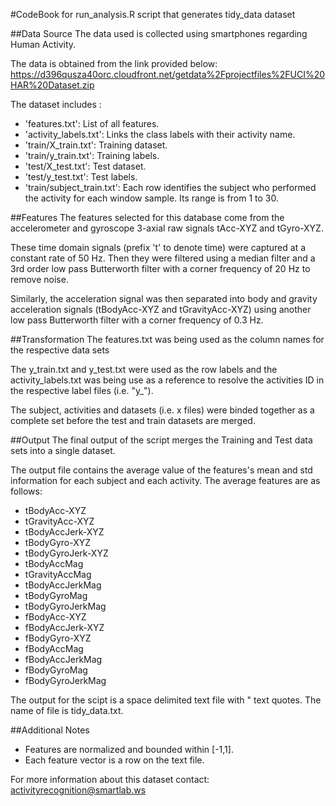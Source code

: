 #CodeBook for run_analysis.R script that generates tidy_data dataset


##Data Source
The data used is collected using smartphones regarding Human Activity.

The data is obtained from the link provided below:
https://d396qusza40orc.cloudfront.net/getdata%2Fprojectfiles%2FUCI%20HAR%20Dataset.zip 

The dataset includes :
- 'features.txt': List of all features.
- 'activity_labels.txt': Links the class labels with their activity name.
- 'train/X_train.txt': Training dataset.
- 'train/y_train.txt': Training labels.
- 'test/X_test.txt': Test dataset.
- 'test/y_test.txt': Test labels.
- 'train/subject_train.txt': Each row identifies the subject who performed the activity for each window sample. Its range is from 1 to 30. 

##Features
The features selected for this database come from the accelerometer and gyroscope 3-axial raw signals tAcc-XYZ and tGyro-XYZ. 

These time domain signals (prefix 't' to denote time) were captured at a constant rate of 50 Hz. Then they were filtered using a median filter and a 3rd order low pass Butterworth filter with a corner frequency of 20 Hz to remove noise. 

Similarly, the acceleration signal was then separated into body and gravity acceleration signals (tBodyAcc-XYZ and tGravityAcc-XYZ) using another low pass Butterworth filter with a corner frequency of 0.3 Hz. 

##Transformation
The features.txt was being used as the column names for the respective data sets

The y_train.txt and y_test.txt were used as the row labels and the activity_labels.txt was being use as a reference to resolve the activities ID in the respective label files (i.e. "y_").

The subject, activities and datasets (i.e. x files) were binded together as a complete set before the test and train datasets are merged.

##Output
The final output of the script merges the Training and Test data sets into a single dataset. 

The output file contains the average value of the features's mean and std information for each subject and each activity. The average features are as follows:
- tBodyAcc-XYZ
- tGravityAcc-XYZ
- tBodyAccJerk-XYZ
- tBodyGyro-XYZ
- tBodyGyroJerk-XYZ
- tBodyAccMag
- tGravityAccMag
- tBodyAccJerkMag
- tBodyGyroMag
- tBodyGyroJerkMag
- fBodyAcc-XYZ
- fBodyAccJerk-XYZ
- fBodyGyro-XYZ
- fBodyAccMag
- fBodyAccJerkMag
- fBodyGyroMag
- fBodyGyroJerkMag

The output for the scipt is a space delimited text file with " text quotes. The name of file is tidy_data.txt.


##Additional Notes 

- Features are normalized and bounded within [-1,1].
- Each feature vector is a row on the text file.

For more information about this dataset contact: activityrecognition@smartlab.ws